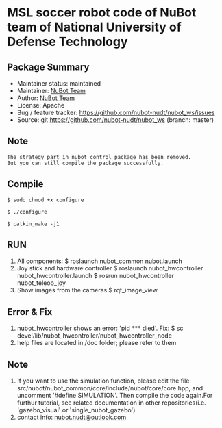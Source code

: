 # MSL soccer robot code of NuBot team of National University of Defense Technology
## Package Summary   

- Maintainer status: maintained
- Maintainer: [NuBot Team](https://www.trustie.net/organizations/23?org_subfield_id=108)
- Author: [NuBot Team](https://www.trustie.net/organizations/23?org_subfield_id=108)
- License: Apache
- Bug / feature tracker: https://github.com/nubot-nudt/nubot_ws/issues
- Source: git https://github.com/nubot-nudt/nubot_ws (branch: master)
   
## Note
	The strategy part in nubot_control package has been removed. 
	But you can still compile the package successfully.

## Compile
   `$ sudo chmod +x configure`
   
   `$ ./configure`
   
   `$ catkin_make -j1`

## RUN
1. All components:
   $ roslaunch nubot_common nubot.launch
2. Joy stick and hardware controller
   $ roslaunch nubot_hwcontroller nubot_hwcontroller.launch
   $ rosrun nubot_hwcontroller nubot_teleop_joy
3. Show images from the cameras
   $ rqt_image_view

## Error & Fix
1. nubot_hwcontroller shows an error: 'pid *** died'.
Fix: $ sc devel/lib/nubot_hwcontroller/nubot_hwcontroller_node
2. help files are located in /doc folder; please refer to them


## Note
1. If you want to use the simulation function, please edit the file: src/nubot/nubot_common/core/include/nubot/core/core.hpp, and uncomment '#define SIMULATION'. Then compile the code again.For furthur tutorial, see related documentation in other repositories(i.e. 'gazebo_visual' or 'single_nubot_gazebo')
2. contact info: nubot.nudt@outlook.com
